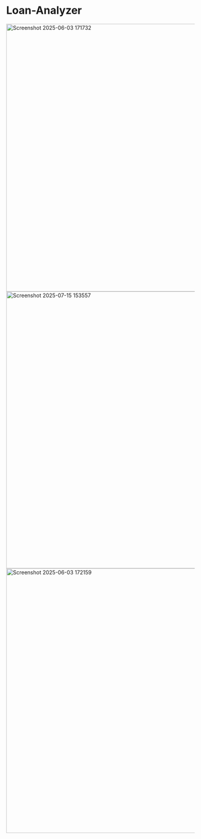 # Loan-Analyzer
<img width="1274" height="715" alt="Screenshot 2025-06-03 171732" src="https://github.com/user-attachments/assets/9ac012a1-e5bc-4bb7-9f82-48755387a083" />

<img width="1325" height="740" alt="Screenshot 2025-07-15 153557" src="https://github.com/user-attachments/assets/d0f238ab-7809-4d35-b336-1629d32473f6" />

<img width="1273" height="707" alt="Screenshot 2025-06-03 172159" src="https://github.com/user-attachments/assets/d990e926-97a3-4875-8af4-cf8da47485ae" />


